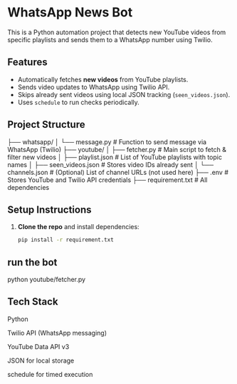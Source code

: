 # WhatsApp News Bot

This is a Python automation project that detects new YouTube videos from specific playlists and sends them to a WhatsApp number using Twilio.

## Features

- Automatically fetches **new videos** from YouTube playlists.
- Sends video updates to WhatsApp using Twilio API.
- Skips already sent videos using local JSON tracking (`seen_videos.json`).
- Uses `schedule` to run checks periodically.

## Project Structure

├── whatsapp/
│ └── message.py # Function to send message via WhatsApp (Twilio)
├── youtube/
│ ├── fetcher.py # Main script to fetch & filter new videos
│ ├── playlist.json # List of YouTube playlists with topic names
│ ├── seen_videos.json # Stores video IDs already sent
│ └── channels.json # (Optional) List of channel URLs (not used here)
├── .env # Stores YouTube and Twilio API credentials
├── requirement.txt # All dependencies


## Setup Instructions

1. **Clone the repo** and install dependencies:
   ```bash
   pip install -r requirement.txt

## run the bot

python youtube/fetcher.py


## Tech Stack

Python

Twilio API (WhatsApp messaging)

YouTube Data API v3

JSON for local storage

schedule for timed execution